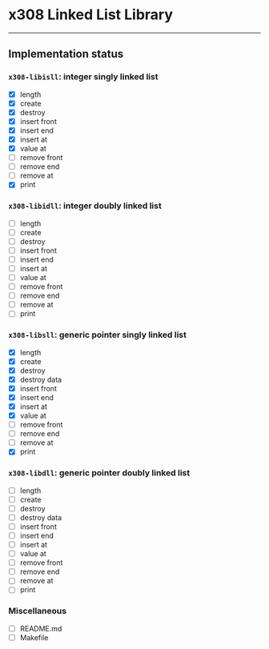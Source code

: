 # x308 Linked List Library

<!-- TODO add some sort of description here -->

---

## Implementation status

### `x308-libisll`: integer singly linked list

- [x] length
- [x] create
- [x] destroy
- [x] insert front
- [x] insert end
- [x] insert at
- [x] value at
- [ ] remove front
- [ ] remove end
- [ ] remove at
- [x] print

### `x308-libidll`: integer doubly linked list

- [ ] length
- [ ] create
- [ ] destroy
- [ ] insert front
- [ ] insert end
- [ ] insert at
- [ ] value at
- [ ] remove front
- [ ] remove end
- [ ] remove at
- [ ] print

### `x308-libsll`: generic pointer singly linked list

- [x] length
- [x] create
- [x] destroy
- [x] destroy data
- [x] insert front
- [x] insert end
- [x] insert at
- [x] value at
- [ ] remove front
- [ ] remove end
- [ ] remove at
- [x] print

### `x308-libdll`: generic pointer doubly linked list

- [ ] length
- [ ] create
- [ ] destroy
- [ ] destroy data
- [ ] insert front
- [ ] insert end
- [ ] insert at
- [ ] value at
- [ ] remove front
- [ ] remove end
- [ ] remove at
- [ ] print

### Miscellaneous

- [ ] README.md
- [ ] Makefile
